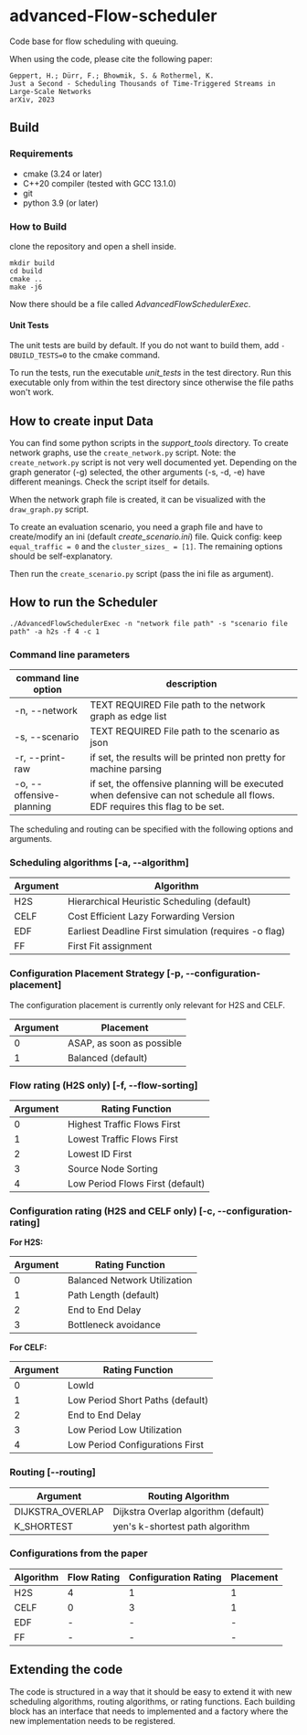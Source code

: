 # advanced-Flow-scheduler

Code base for flow scheduling with queuing.

When using the code, please cite the following paper:

```
Geppert, H.; Dürr, F.; Bhowmik, S. & Rothermel, K.
Just a Second - Scheduling Thousands of Time-Triggered Streams in Large-Scale Networks
arXiv, 2023
```

## Build

### Requirements

- cmake (3.24 or later)
- C++20 compiler (tested with GCC 13.1.0)
- git
- python 3.9 (or later)

### How to Build

clone the repository and open a shell inside.

```
mkdir build 
cd build
cmake ..
make -j6
```

Now there should be a file called _AdvancedFlowSchedulerExec_.

#### Unit Tests

The unit tests are build by default.
If you do not want to build them, add `-DBUILD_TESTS=0` to the cmake command.

To run the tests, run the executable _unit_tests_ in the test directory.
Run this executable only from within the test directory since otherwise the file paths won't work.

## How to create input Data

You can find some python scripts in the _support_tools_ directory.
To create network graphs, use the `create_network.py` script.
Note: the `create_network.py` script is not very well documented yet. Depending on the graph generator (-g) selected, the other arguments (-s, -d, -e) have different meanings. Check the script itself for details.

When the network graph file is created, it can be visualized with the `draw_graph.py` script.

To create an evaluation scenario, you need a graph file and have to create/modify an ini (default _create_scenario.ini_) file.
Quick config: keep `equal_traffic = 0` and the `cluster_sizes_ = [1]`. The remaining options should be self-explanatory.

Then run the `create_scenario.py` script (pass the ini file as argument).

## How to run the Scheduler

```
./AdvancedFlowSchedulerExec -n "network file path" -s "scenario file path" -a h2s -f 4 -c 1
```

### Command line parameters

| command line option      | description                                                                                                                  |
|--------------------------|------------------------------------------------------------------------------------------------------------------------------|
| -n, --network            | TEXT REQUIRED  File path to the network graph as edge list                                                                   |
| -s, --scenario           | TEXT REQUIRED File path to the scenario as json                                                                              |
| -r, --print-raw          | if set, the results will be printed non pretty for machine parsing                                                           |
| -o, --offensive-planning | if set, the offensive planning will be executed when defensive can not schedule all flows. EDF requires this flag to be set. |

The scheduling and routing can be specified with the following options and arguments.

### Scheduling algorithms [-a, --algorithm]

| Argument | Algorithm                                              |
|----------|--------------------------------------------------------|
| H2S      | Hierarchical Heuristic Scheduling (default)            |
| CELF     | Cost Efficient Lazy Forwarding Version                 |
| EDF      | Earliest Deadline First simulation (requires -o flag)  |
| FF       | First Fit assignment                                   |

### Configuration Placement Strategy [-p, --configuration-placement]

The configuration placement is currently only relevant for H2S and CELF.

| Argument | Placement                           |
|----------|-------------------------------------|
| 0        | ASAP, as soon as possible           |
| 1        | Balanced (default)                  |

### Flow rating (H2S only) [-f, --flow-sorting]

| Argument | Rating Function                  |
|----------|----------------------------------|
| 0        | Highest Traffic Flows First      |
| 1        | Lowest Traffic Flows First       |
| 2        | Lowest ID First                  |
| 3        | Source Node Sorting              |
| 4        | Low Period Flows First (default) |

### Configuration rating (H2S and CELF only) [-c, --configuration-rating]

**For H2S:**

| Argument | Rating Function              |
|----------|------------------------------|
| 0        | Balanced Network Utilization |
| 1        | Path Length (default)        |
| 2        | End to End Delay             |
| 3        | Bottleneck avoidance         |

**For CELF:**

| Argument | Rating Function                  |
|----------|----------------------------------|
| 0        | LowId                            |
| 1        | Low Period Short Paths (default) |
| 2        | End to End Delay                 |
| 3        | Low Period Low Utilization       |
| 4        | Low Period Configurations First  |

### Routing [--routing]

| Argument         | Routing Algorithm                    |
|------------------|--------------------------------------|
| DIJKSTRA_OVERLAP | Dijkstra Overlap algorithm (default) |
| K_SHORTEST       | yen's k-shortest path algorithm      |

### Configurations from the paper

| Algorithm | Flow Rating | Configuration Rating | Placement |
|-----------|-------------|----------------------|-----------|
| H2S       | 4           | 1                    | 1         |
| CELF      | 0           | 3                    | 1         |
| EDF       | -           | -                    | -         |
| FF        | -           | -                    | -         |

## Extending the code

The code is structured in a way that it should be easy to extend it with new scheduling algorithms, routing algorithms, or rating functions.
Each building block has an interface that needs to implemented and a factory where the new implementation needs to be registered.
